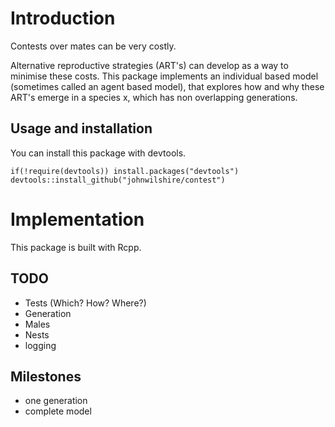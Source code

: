# Introduction
Contests over mates can be very costly.

Alternative reproductive strategies (ART's) can develop as a way to minimise these costs.
This package implements an individual based model (sometimes called an agent based model),
that explores how and why these ART's emerge in a species x, which has non overlapping
generations.


## Usage and installation
You can install this package with devtools.

```{r}
if(!require(devtools)) install.packages("devtools")
devtools::install_github("johnwilshire/contest")
```
# Implementation
This package is built with  Rcpp.

## TODO
* Tests (Which? How? Where?)
* Generation
* Males
* Nests
* logging

## Milestones 
* one generation
* complete model